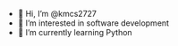 - 👋 Hi, I’m @kmcs2727
- 👀 I’m interested in software development
- 🌱 I’m currently learning Python

<!---
kmcs2727/kmcs2727 is a ✨ special ✨ repository because its `README.md` (this file) appears on your GitHub profile.
You can click the Preview link to take a look at your changes.
--->
